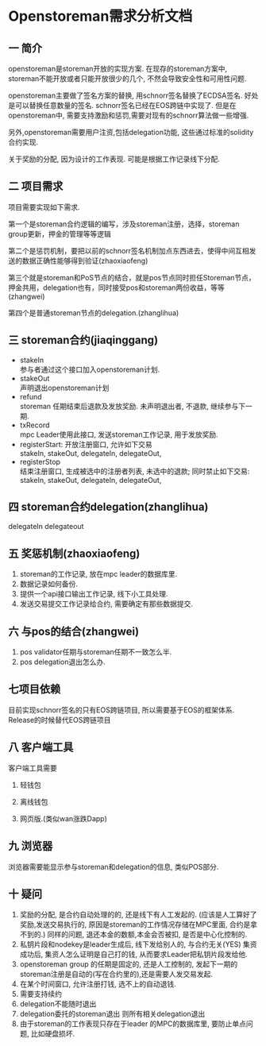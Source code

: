 # Openstoreman需求分析文档 

## 一 简介 

openstoreman是storeman开放的实现方案.  在现存的storeman方案中, storeman不能开放或者只能开放很少的几个, 不然会导致安全性和可用性问题.  

openstoreman主要做了签名方案的替换, 用schnorr签名替换了ECDSA签名.  好处是可以替换任意数量的签名.  schnorr签名已经在EOS跨链中实现了. 但是在openstoreman中, 需要支持激励和惩罚,需要对现有的schnorr算法做一些增强. 

另外,openstoreman需要用户注资,包括delegation功能, 这些通过标准的solidity合约实现.  

关于奖励的分配, 因为设计的工作表现. 可能是根据工作记录线下分配. 

 

## 二 项目需求 

项目需要实现如下需求.  

第一个是storeman合约逻辑的编写，涉及storeman注册，选择，storeman group更新，押金的管理等等逻辑 

第二个是惩罚机制，要把以前的schnorr签名机制加点东西进去，使得中间互相发送的数据正确性能够得到验证(zhaoxiaofeng) 

第三个就是storeman和PoS节点的结合，就是pos节点同时担任Storeman节点，押金共用，delegation也有，同时接受pos和storeman两份收益，等等(zhangwei) 

第四个是普通storeman节点的delegation.(zhanglihua) 

 

## 三 storeman合约(jiaqinggang) 
* stakeIn  
参与者通过这个接口加入openstoreman计划.
* stakeOut  
声明退出openstoreman计划
* refund  
storeman 任期结束后退款及发放奖励.
未声明退出者, 不退款, 继续参与下一期.
* txRecord  
mpc Leader使用此接口, 发送storeman工作记录, 用于发放奖励.
* registerStart:
 开放注册窗口, 允许如下交易  
 stakeIn, stakeOut, delegateIn, delegateOut,
* registerStop  
结束注册窗口, 生成被选中的注册者列表, 未选中的退款; 同时禁止如下交易:
 stakeIn, stakeOut, delegateIn, delegateOut,


 

## 四 storeman合约delegation(zhanglihua) 
delegateIn
delegateout

 

 

## 五 奖惩机制(zhaoxiaofeng) 
1. storeman的工作记录, 放在mpc leader的数据库里.
1. 数据记录如何备份.
1. 提供一个api接口输出工作记录, 线下小工具处理. 
1. 发送交易提交工作记录给合约, 需要确定有那些数据提交.

 

 

## 六 与pos的结合(zhangwei) 
1. pos validator任期与storeman任期不一致怎么半.
1. pos delegation退出怎么办.

 

## 七项目依赖 

目前实现schnorr签名的只有EOS跨链项目, 所以需要基于EOS的框架体系. Release的时候替代EOS跨链项目 

 

## 八 客户端工具 

客户端工具需要 

1) 轻钱包 

2) 离线钱包 

3) 网页版.(类似wan涨跌Dapp) 

 

## 九  浏览器 

浏览器需要能显示参与storeman和delegation的信息, 类似POS部分.  

 
## 十 疑问

1. 奖励的分配, 是合约自动处理的的, 还是线下有人工发起的. (应该是人工算好了奖励,发送交易执行的, 原因是storeman的工作情况存储在MPC里面, 合约是拿不到的.) 同样的问题, 退还本金的数额,本金会否被扣, 是否是中心化控制的.
1. 私钥片段和nodekey是leader生成后, 线下发给别人的, 与合约无关(YES)
集资成功后, 集资人怎么证明是自己打的钱, 从而要求Leader把私钥片段发给他.
1. openstoreman group 的任期是固定的, 还是人工控制的, 发起下一期的storeman注册是自动的(写在合约里的),还是需要人发交易发起.
1. 在某个时间窗口, 允许注册打钱, 选不上的自动退钱.
1. 需要支持续约
1. delegation不能随时退出
1. delegation委托的storeman退出 则所有相关delegation退出
1. 由于storeman的工作表现只存在于leader 的MPC的数据库里, 要防止单点问题, 比如硬盘损坏. 




 
